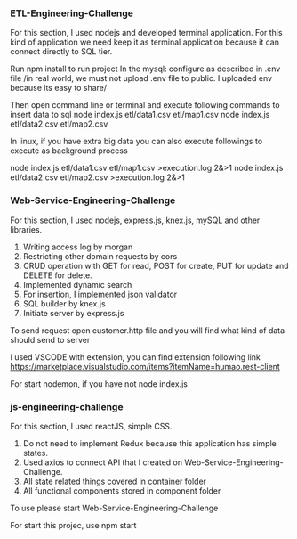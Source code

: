 ### ETL-Engineering-Challenge

For this section, I used nodejs and developed terminal application. For this kind of application we need keep it as terminal application because it can connect directly to SQL tier.

Run npm install to run project
In the mysql: configure as described in .env file /in real world, we must not upload .env file to public. I uploaded env because its easy to share/

Then open command line or terminal and execute following commands to insert data to sql
node index.js etl/data1.csv etl/map1.csv
node index.js etl/data2.csv etl/map2.csv

In linux, if you have extra big data you can also execute followings to execute as background process

node index.js etl/data1.csv etl/map1.csv >execution.log 2&>1
node index.js etl/data2.csv etl/map2.csv >execution.log 2&>1

### Web-Service-Engineering-Challenge

For this section, I used nodejs, express.js, knex.js, mySQL and other libraries.

1. Writing access log by morgan
2. Restricting other domain requests by cors
3. CRUD operation with GET for read, POST for create, PUT for update and DELETE for delete.
4. Implemented dynamic search
5. For insertion, I implemented json validator
6. SQL builder by knex.js
7. Initiate server by express.js

To send request open customer.http file and you will find what kind of data should send to server

I used VSCODE with extension, you can find extension following link
https://marketplace.visualstudio.com/items?itemName=humao.rest-client

For start nodemon, if you have not node index.js

### js-engineering-challenge

For this section, I used reactJS, simple CSS.

1. Do not need to implement Redux because this application has simple states.
2. Used axios to connect API that I created on Web-Service-Engineering-Challenge.
3. All state related things covered in container folder
4. All functional components stored in component folder

To use please start Web-Service-Engineering-Challenge

For start this projec, use npm start
